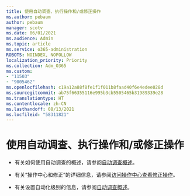 ```yaml
---
title: 使用自动调查、执行操作和/或修正操作
ms.author: pebaum
author: pebaum
manager: scotv
ms.date: 06/01/2021
ms.audience: Admin
ms.topic: article
ms.service: o365-administration
ROBOTS: NOINDEX, NOFOLLOW
localization_priority: Priority
ms.collection: Adm_O365
ms.custom:
- "11503"
- "9005462"
ms.openlocfilehash: c19a12a88f8fe1f1f011b8faad40f6e4edee028d
ms.sourcegitcommit: ab75f66355116e995b3cb5505465b31989339e28
ms.translationtype: HT
ms.contentlocale: zh-CN
ms.lasthandoff: 08/13/2021
ms.locfileid: "58311821"
---
```

# <a name="using-automated-investigation-executing-actions-andor-remediation-actions"></a>使用自动调查、执行操作和/或修正操作

- 有关如何使用自动调查的概述，请参阅[自动调查概述](https://docs.microsoft.com/microsoft-365/security/defender-endpoint/automated-investigations)。

- 有关“操作中心和修正”的详细信息，请参阅[访问操作中心查看修正操作](https://docs.microsoft.com/security/defender-endpoint/auto-investigation-action-center)。

- 有关设置自动化级别的信息，请参阅[自动调查概述](https://docs.microsoft.com/microsoft-365/security/defender-endpoint/automated-investigations)。
